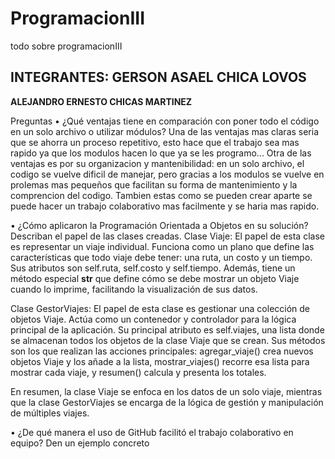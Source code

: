 # ProgramacionIII
todo sobre programacionIII



INTEGRANTES:
**GERSON ASAEL CHICA LOVOS**
---------------------------------------
**ALEJANDRO ERNESTO CHICAS MARTINEZ**


Preguntas
• ¿Qué ventajas tiene en comparación con poner todo el código en
un solo archivo o utilizar módulos?
Una de las ventajas mas claras seria que se ahorra un proceso repetitivo, esto hace que el trabajo sea mas rapido ya que los modulos hacen lo que ya se les programo...
Otra de las ventajas es por su organizacion y mantenibilidad: en un solo archivo, el codigo se vuelve dificil de manejar, pero gracias a los modulos se vuelve en prolemas mas pequeños que facilitan su forma de mantenimiento y la comprencion del codigo.
Tambien estas como se pueden crear aparte se puede hacer un trabajo colaborativo mas facilmente y se haria mas rapido.


• ¿Cómo aplicaron la Programación Orientada a Objetos en su
solución? Describan el papel de las clases creadas.
Clase Viaje: El papel de esta clase es representar un viaje individual. Funciona como un plano que define las características que todo viaje debe tener: una ruta, un costo y un tiempo. Sus atributos son self.ruta, self.costo y self.tiempo. Además, tiene un método especial __str__ que define cómo se debe mostrar un objeto Viaje cuando lo imprime, facilitando la visualización de sus datos.

Clase GestorViajes: El papel de esta clase es gestionar una colección de objetos Viaje. Actúa como un contenedor y controlador para la lógica principal de la aplicación. Su principal atributo es self.viajes, una lista donde se almacenan todos los objetos de la clase Viaje que se crean. Sus métodos son los que realizan las acciones principales: agregar_viaje() crea nuevos objetos Viaje y los añade a la lista, mostrar_viajes() recorre esa lista para mostrar cada viaje, y resumen() calcula y presenta los totales.

En resumen, la clase Viaje se enfoca en los datos de un solo viaje, mientras que la clase GestorViajes se encarga de la lógica de gestión y manipulación de múltiples viajes.

• ¿De qué manera el uso de GitHub facilitó el trabajo colaborativo
en equipo? Den un ejemplo concreto



